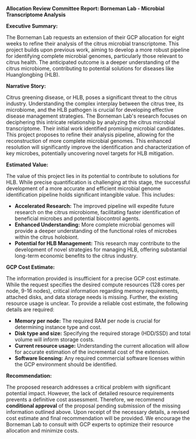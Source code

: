 **Allocation Review Committee Report: Borneman Lab - Microbial Transcriptome Analysis**

**Executive Summary:**

The Borneman Lab requests an extension of their GCP allocation for eight weeks to refine their analysis of the citrus microbial transcriptome.  This project builds upon previous work, aiming to develop a more robust pipeline for identifying complete microbial genomes, particularly those relevant to citrus health. The anticipated outcome is a deeper understanding of the citrus microbiome, contributing to potential solutions for diseases like Huanglongbing (HLB).

**Narrative Story:**

Citrus greening disease, or HLB, poses a significant threat to the citrus industry.  Understanding the complex interplay between the citrus tree, its microbiome, and the HLB pathogen is crucial for developing effective disease management strategies. The Borneman Lab's research focuses on deciphering this intricate relationship by analyzing the citrus microbial transcriptome.  Their initial work identified promising microbial candidates. This project proposes to refine their analysis pipeline, allowing for the reconstruction of more complete microbial genomes.  This enhanced resolution will significantly improve the identification and characterization of key microbes, potentially uncovering novel targets for HLB mitigation.

**Estimated Value:**

The value of this project lies in its potential to contribute to solutions for HLB.  While precise quantification is challenging at this stage, the successful development of a more accurate and efficient microbial genome identification pipeline holds significant intangible value. This includes:

* **Accelerated Research:** The improved pipeline will expedite future research on the citrus microbiome, facilitating faster identification of beneficial microbes and potential biocontrol agents.
* **Enhanced Understanding:**  More complete microbial genomes will provide a deeper understanding of the functional roles of microbes within the citrus holobiont.
* **Potential for HLB Management:** This research may contribute to the development of novel strategies for managing HLB, offering substantial long-term economic benefits to the citrus industry.

**GCP Cost Estimate:**

The information provided is insufficient for a precise GCP cost estimate.  While the request specifies the desired compute resources (128 cores per node, 9-16 nodes), critical information regarding memory requirements, attached disks, and data storage needs is missing.  Further, the existing resource usage is unclear. To provide a reliable cost estimate, the following details are required:

* **Memory per node:**  The required RAM per node is crucial for determining instance type and cost.
* **Disk type and size:** Specifying the required storage (HDD/SSD) and total volume will inform storage costs.
* **Current resource usage:**  Understanding the current allocation will allow for accurate estimation of the incremental cost of the extension.
* **Software licensing:**  Any required commercial software licenses within the GCP environment should be identified.


**Recommendation:**

The proposed research addresses a critical problem with significant potential impact.  However, the lack of detailed resource requirements prevents a definitive cost assessment.  Therefore, we recommend **conditional approval** of the proposal pending submission of the missing information outlined above. Upon receipt of the necessary details, a revised cost estimate and final recommendation will be provided.  We encourage the Borneman Lab to consult with GCP experts to optimize their resource allocation and minimize costs.
